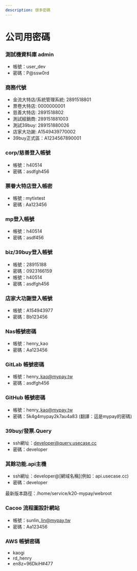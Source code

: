 ```yaml
---
description: 很多密碼
---
```


# 公司用密碼

### 測試機資料庫 admin

* 帳號：user\_dev
* 密碼：P@ssw0rd

### 商務代號

* 金流大特店/系統管理系統: 2891518801
* 票卷大特店: 0000000001
* 慈善大特店: 2891518802
* 測試經銷商: 289151881003
* 測試39buy: 289151880026
* 店家大功謝: A1549439770002
* 39buy正式區：A1234567890001

### corp/慈善登入帳號

* 帳號：h40514
* 密碼：asdfgh456

### 票眷大特店登入帳密

* 帳號 : mytixtest
* 密碼 : Aa123456

### mp登入帳號

* 帳號：h40514
* 密碼：asdf456

### biz/39buy登入帳號

* 帳號：28915188
* 密碼：0923166159
* 帳號：h40514
* 密碼：asdfgh456

### 店家大功謝登入帳號

* 帳號：A154943977
* 密碼：Bb123456

### Nas帳號密碼

* 帳號：henry\_kao
* 密碼：Aa123456

### GitLab 帳號密碼

* 帳號：henry\_kao@mypay.tw
* 密碼：asdfgh456

### GitHub 帳號密碼

* 帳號：henry\_kao@mypay.tw
* 密碼：5k4g4mypay2k7au4a83 (翻譯：這是mypay的密碼)

### 39buy/發票.Query

* ssh網址：developer@query.usecase.cc
* 密碼：developer

### 其餘功能.api主機

* ssh網址：developer@\[網域名稱]\(例如：api.usecase.cc)
* 密碼：developer

最新版本路徑：/home/service/k20-mypay/webroot

### Cacoo 流程圖設計網站

* 帳號：sunlin\_lin@mypay.tw
* 密碼：Aa123456

### AWS 帳號密碼

* kaogi
* rd\_henry
* en8z=96DkiH#477

